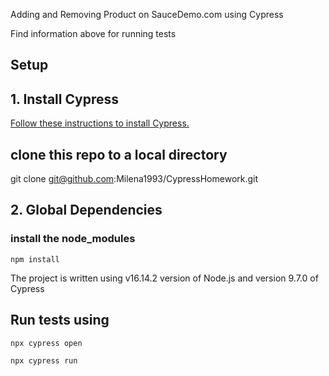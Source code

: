 Adding and Removing Product on SauceDemo.com using Cypress

Find information above for running tests
## Setup

## 1. Install Cypress

[Follow these instructions to install Cypress.](https://on.cypress.io/installing-cypress)


## clone this repo to a local directory
git clone git@github.com:Milena1993/CypressHomework.git


## 2. Global Dependencies
### install the node_modules
 ```shell
npm install
 ```
 
 The project is written using v16.14.2 version of Node.js and version 9.7.0 of Cypress

  
## Run tests using
 ```shell
npx cypress open
 ```
    
 ```shell
npx cypress run
 ```

